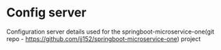 # Config server
Configuration server details used for the springboot-microservice-one(git repo - https://github.com/jj152/springboot-microservice-one) project
